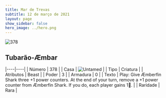 ```yaml
---
title: Mar de Trevas
subtitle: 12 de março de 2021
layout: page
show_sidebar: false
hero_image: ../hero.png
---
```


![378](https://cdn.keyforgegame.com/media/card_front/pt/496_378_PQ4M889XG43W_pt.png)

## Tubarão-Æmbar

|----|----|
| Número | 378 |
| Casa | ![Untamed](https://archonarcana.com/images/thumb/b/bd/Untamed.png/22px-Untamed.png "Indomados") |
| Tipo | Criatura |
| Atributos | Beast |
| Poder | 3 |
| Armadura | 0 |
| Texto | Play: Give Æmberfin Shark three +1 power counters.  At the end of your turn, remove a +1 power counter from Æmberfin Shark. If you do, each player gains 1. |
| Raridade | Rara |
